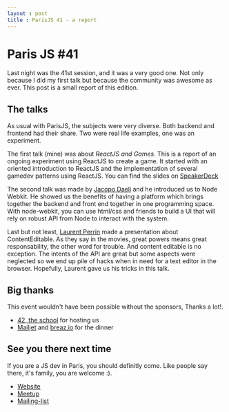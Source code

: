 ```yaml
---
layout : post
title : ParisJS 41 - a report
---
```


Paris JS #41
============

Last night was the 41st session, and it was a very good one. Not only because
I did my first talk but because the community was awesome as ever. This post
is a small report of this edition.

The talks
---------

As usual with ParisJS, the subjects were very diverse. Both backend and frontend
had their share. Two were real life examples, one was an experiment.

The first talk (mine) was about *ReactJS and Games*. This is a report of an
ongoing experiment using ReactJS to create a game. It started with an oriented
introduction to ReactJS and the implementation of several gamedev patterns using
ReactJS. You can find the slides on [SpeakerDeck](https://speakerdeck.com/bobylito/react-and-games)

The second talk was made by [Jacopo Daeli](https://twitter.com/JacopoDaeli) and he introduced us to Node Webkit.
He showed us the benefits of having a platform which brings together the backend
and front end together in one programming space. With node-webkit, you can use
html/css and friends to build a UI that will rely on robust API from Node to
interact with the system.

Last but not least, [Laurent Perrin](https://twitter.com/l_perrin) made a presentation about ContentEditable.
As they say in the movies, great powers means great responsability, the other word
for trouble. And content editable is no exception. The intents of the API are great
but some aspects were neglected so we end up pile of hacks when in need for a
text editor in the browser. Hopefully, Laurent gave us his tricks in this talk.

Big thanks
----------

This event wouldn't have been possible without the sponsors, Thanks a lot!.

  - [42, the school](http://www.42.fr/) for hosting us
  - [Mailjet](https://www.mailjet.com/) and [breaz.io](https://breaz.io/) for the dinner

See you there next time
-----------------------

If you are a JS dev in Paris, you should definitly come. Like people say there,
it's family, you are welcome :).

 - [Website](parisjs.org)
 - [Meetup](meetup.com/parisjs)
 - [Mailing-list](https://groups.google.com/forum/#!forum/parisjs)
